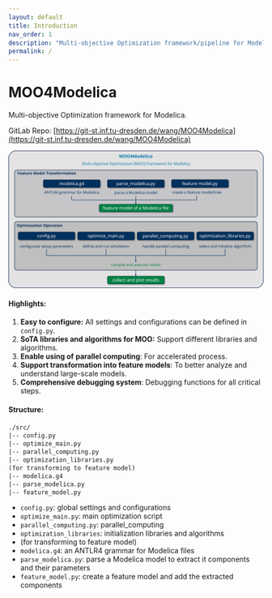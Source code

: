 ```yaml
---
layout: default
title: Introduction
nav_order: 1
description: "Multi-objective Optimization framework/pipeline for Modelica."
permalink: /
---
```


# MOO4Modelica

Multi-objective Optimization framework for Modelica.

GitLab Repo: [https://git-st.inf.tu-dresden.de/wang/MOO4Modelica](https://git-st.inf.tu-dresden.de/wang/MOO4Modelica)

<img src="./assets/MOO4Modelica_framework.png" alt="framework" style="zoom:80%;" />

#### Highlights:

1. **Easy to configure:** All settings and configurations can be defined in `config.py`.
2. **SoTA libraries and algorithms for MOO:** Support different libraries and algorithms.
3. **Enable using of** **parallel computing**: For accelerated process. 
4. **Support transformation into feature models**: To better analyze and understand large-scale models.
5. **Comprehensive debugging system**: Debugging functions for all critical steps.

#### Structure:

```
./src/ 
|-- config.py 
|-- optimize_main.py 
|-- parallel_computing.py
|-- optimization_libraries.py 
(for transforming to feature model)
|-- modelica.g4
|-- parse_modelica.py
|-- feature_model.py
```

* `config.py`: global settings and configurations
* `optimize_main.py`: main optimization script
* `parallel_computing.py`: parallel_computing
* `optimization_libraries`: initialization libraries and algorithms
* (for transforming to feature model)
* `modelica.g4`: an ANTLR4 grammar for Modelica files
* `parse_modelica.py`: parse a Modelica model to extract it components and their parameters
* `feature_model.py`: create a feature model and add the extracted components
